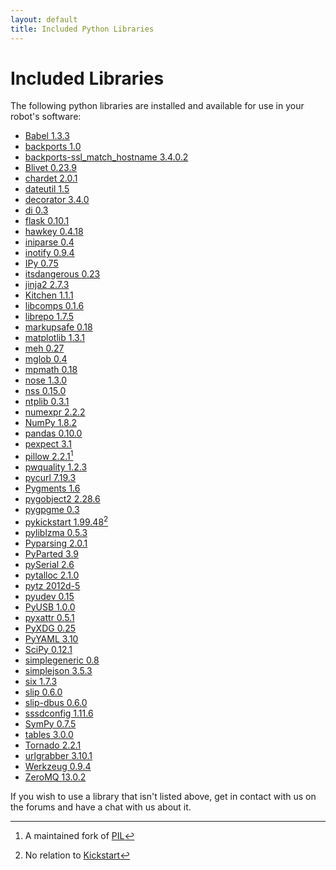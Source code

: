 ```yaml
---
layout: default
title: Included Python Libraries
---
```


Included Libraries
==================

The following python libraries are installed and available for use in your robot's software:

 * [Babel 1.3.3](http://babel.pocoo.org/)
 * [backports 1.0](https://pypi.python.org/pypi/backports/1.0)
 * [backports-ssl_match_hostname 3.4.0.2](https://pypi.python.org/pypi/backports.ssl_match_hostname)
 * [Blivet 0.23.9](http://fedoraproject.org/wiki/Blivet)
 * [chardet 2.0.1](https://pypi.python.org/pypi/chardet)
 * [dateutil 1.5](https://labix.org/python-dateutil)
 * [decorator 3.4.0](https://pypi.python.org/pypi/decorator)
 * [di 0.3](https://apps.fedoraproject.org/packages/python-di)
 * [flask 0.10.1](http://flask.pocoo.org)
 * [hawkey 0.4.18](https://apps.fedoraproject.org/packages/python-hawkey)
 * [iniparse 0.4](http://code.google.com/p/iniparse)
 * [inotify 0.9.4](http://pyinotify.sourceforge.net)
 * [IPy 0.75](http://pypi.python.org/pypi/IPy)
 * [itsdangerous 0.23](http://pythonhosted.org/itsdangerous/)
 * [jinja2 2.7.3](http://jinja.pocoo.org)
 * [Kitchen 1.1.1](https://pypi.python.org/pypi/kitchen)
 * [libcomps 0.1.6](https://github.com/midnightercz/libcomps)
 * [librepo 1.7.5](http://github.com/Tojaj/librepo)
 * [markupsafe 0.18](https://pypi.python.org/pypi/MarkupSafe)
 * [matplotlib 1.3.1](http://matplotlib.org/)
 * [meh 0.27](https://apps.fedoraproject.org/packages/python-meh)
 * [mglob 0.4](https://pypi.python.org/pypi/mglob)
 * [mpmath 0.18](https://code.google.com/p/mpmath/)
 * [nose 1.3.0](http://nose.readthedocs.org/)
 * [nss 0.15.0](https://pypi.python.org/pypi/python-nss)
 * [ntplib 0.3.1](https://pypi.python.org/pypi/ntplib/)
 * [numexpr 2.2.2](https://github.com/pydata/numexpr)
 * [NumPy 1.8.2](http://www.numpy.org/)
 * [pandas 0.10.0](http://pandas.pydata.org/)
 * [pexpect 3.1](http://pexpect.readthedocs.org/en/latest/)
 * [pillow 2.2.1](http://pillow.readthedocs.org/)[^1]
 * [pwquality 1.2.3](https://apps.fedoraproject.org/packages/python-pwquality)
 * [pycurl 7.19.3](http://pycurl.sourceforge.net/)
 * [Pygments 1.6](http://pygments.org/)
 * [pygobject2 2.28.6](https://apps.fedoraproject.org/packages/pygobject2)
 * [pygpgme 0.3](https://pypi.python.org/pypi/pygpgme/0.3)
 * [pykickstart 1.99.48](https://fedoraproject.org/wiki/Pykickstart)[^2]
 * [pyliblzma 0.5.3](https://pypi.python.org/pypi/pyliblzma)
 * [Pyparsing 2.0.1](http://pyparsing.wikispaces.com/)
 * [PyParted 3.9](https://fedorahosted.org/pyparted/)
 * [pySerial 2.6](http://pyserial.sourceforge.net/)
 * [pytalloc 2.1.0](https://apps.fedoraproject.org/packages/pytalloc)
 * [pytz 2012d-5](http://pytz.sourceforge.net/)
 * [pyudev 0.15](https://pyudev.readthedocs.org)
 * [PyUSB 1.0.0](http://pyusb.sourceforge.net/)
 * [pyxattr 0.5.1](http://pyxattr.k1024.org/)
 * [PyXDG 0.25](http://freedesktop.org/wiki/Software/pyxdg)
 * [PyYAML 3.10](http://pyyaml.org/)
 * [SciPy 0.12.1](http://www.scipy.org/)
 * [simplegeneric 0.8](https://pypi.python.org/pypi/simplegeneric)
 * [simplejson 3.5.3](https://pypi.python.org/pypi/simplejson)
 * [six 1.7.3](https://pypi.python.org/pypi/six)
 * [slip 0.6.0](https://fedorahosted.org/python-slip/)
 * [slip-dbus 0.6.0](https://apps.fedoraproject.org/packages/python-slip-dbus)
 * [sssdconfig 1.11.6](https://apps.fedoraproject.org/packages/python-sssdconfig)
 * [SymPy 0.7.5](http://sympy.org/)
 * [tables 3.0.0](https://pypi.python.org/pypi/tables)
 * [Tornado 2.2.1](http://www.tornadoweb.org/)
 * [urlgrabber 3.10.1](http://urlgrabber.baseurl.org)
 * [Werkzeug 0.9.4](http://werkzeug.pocoo.org/)
 * [ZeroMQ 13.0.2](http://zeromq.org/bindings:python)

[^1]: A maintained fork of [PIL](http://www.pythonware.com/products/pil/)
[^2]: No relation to [Kickstart](/events/kickstart)

If you wish to use a library that isn't listed above, get in contact with us on the forums and have a chat with us about it.
